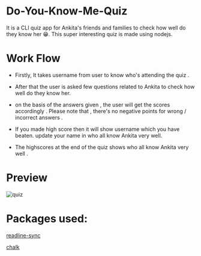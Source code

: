 # Do-You-Know-Me-Quiz
It is a CLI quiz app for Ankita's friends and families to check how well do they know her 😁. This super interesting quiz is made using nodejs.

# Work Flow
* Firstly, It takes username from user to know who's attending the quiz .

* After that the user is asked few questions related to Ankita to check how well do they know her.

* on the basis of the answers given , the user will get the scores accordingly . Please note that , there's no negative points for wrong / incorrect answers .

* If you made high score then it will show username which you have beaten. update your name in who all know Ankita very well.

* The highscores at the end of the quiz shows who all know Ankita very well .

# Preview
![quiz](https://user-images.githubusercontent.com/50478681/176250715-57192eb6-ddee-47a7-b004-cd19f197c5d3.png)


# Packages used:
[readline-sync](https://www.npmjs.com/package/readline-sync)

[chalk](https://www.npmjs.com/package/chalk)
